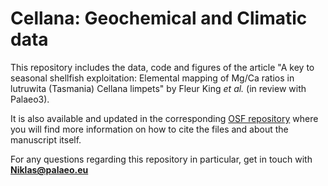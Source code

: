 # Cellana: Geochemical and Climatic data

This repository includes the data, code and figures of the article "A key to seasonal shellfish exploitation: Elemental mapping of Mg/Ca ratios in lutruwita (Tasmania) Cellana limpets" by Fleur King *et al.* (in review with Palaeo3).

It is also available and updated in the corresponding [OSF repository](https://osf.io/spr2m/) where you will find more information on how to cite the files and about the manuscript itself.

For any questions regarding this repository in particular, get in touch with **Niklas@palaeo.eu**
